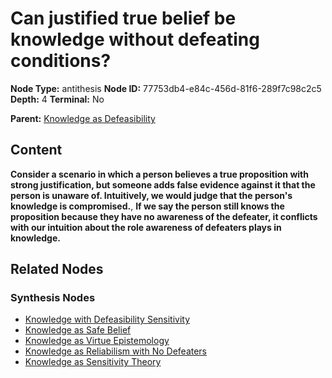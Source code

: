 # Can justified true belief be knowledge without defeating conditions?

**Node Type:** antithesis
**Node ID:** 77753db4-e84c-456d-81f6-289f7c98c2c5
**Depth:** 4
**Terminal:** No

**Parent:** [Knowledge as Defeasibility](knowledge-as-defeasibility-synthesis-8fec49f4-3796-431b-8f52-f27400a645b7.md)

## Content

**Consider a scenario in which a person believes a true proposition with strong justification, but someone adds false evidence against it that the person is unaware of. Intuitively, we would judge that the person's knowledge is compromised.**, **If we say the person still knows the proposition because they have no awareness of the defeater, it conflicts with our intuition about the role awareness of defeaters plays in knowledge.**

## Related Nodes

### Synthesis Nodes

- [Knowledge with Defeasibility Sensitivity](knowledge-with-defeasibility-sensitivity-synthesis-2bf55d84-b128-42b8-b0fb-454befcef202.md)
- [Knowledge as Safe Belief](knowledge-as-safe-belief-synthesis-160ce1f1-c570-4049-90ee-a3c702840ebc.md)
- [Knowledge as Virtue Epistemology](knowledge-as-virtue-epistemology-synthesis-44c81ef4-e2dc-4f94-839b-02b5b830fa42.md)
- [Knowledge as Reliabilism with No Defeaters](knowledge-as-reliabilism-with-no-defeaters-synthesis-d690c5af-0e8c-40ce-bfb8-d7a7b5dc8504.md)
- [Knowledge as Sensitivity Theory](knowledge-as-sensitivity-theory-synthesis-9fabce9c-0c23-4fd1-b07e-ddae11499802.md)
